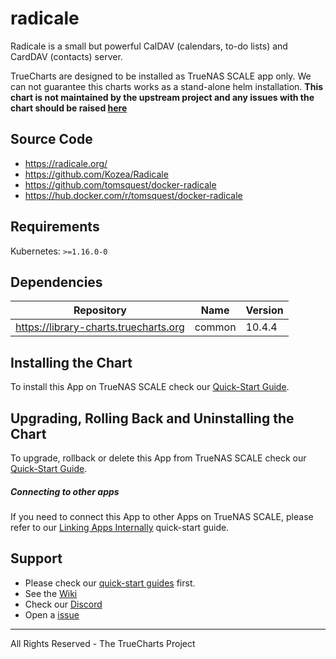 # radicale

Radicale is a small but powerful CalDAV (calendars, to-do lists) and CardDAV (contacts) server.

TrueCharts are designed to be installed as TrueNAS SCALE app only. We can not guarantee this charts works as a stand-alone helm installation. **This chart is not maintained by the upstream project and any issues with the chart should be raised [here](https://github.com/truecharts/apps/issues/new/choose)**

## Source Code

* <https://radicale.org/>
* <https://github.com/Kozea/Radicale>
* <https://github.com/tomsquest/docker-radicale>
* <https://hub.docker.com/r/tomsquest/docker-radicale>

## Requirements

Kubernetes: `>=1.16.0-0`

## Dependencies

| Repository                            | Name   | Version |
| ------------------------------------- | ------ | ------- |
| https://library-charts.truecharts.org | common | 10.4.4  |

## Installing the Chart

To install this App on TrueNAS SCALE check our [Quick-Start Guide](https://truecharts.org/manual/Quick-Start%20Guides/02-Installing-an-App/).

## Upgrading, Rolling Back and Uninstalling the Chart

To upgrade, rollback or delete this App from TrueNAS SCALE check our [Quick-Start Guide](https://truecharts.org/manual/Quick-Start%20Guides/04-Upgrade-rollback-delete-an-App/).

##### Connecting to other apps
If you need to connect this App to other Apps on TrueNAS SCALE, please refer to our [Linking Apps Internally](https://truecharts.org/manual/Quick-Start%20Guides/06-linking-apps/) quick-start guide.

## Support

- Please check our [quick-start guides](https://truecharts.org/manual/Quick-Start%20Guides/01-Adding-TrueCharts/) first.
- See the [Wiki](https://truecharts.org)
- Check our [Discord](https://discord.gg/tVsPTHWTtr)
- Open a [issue](https://github.com/truecharts/apps/issues/new/choose)

---

All Rights Reserved - The TrueCharts Project
